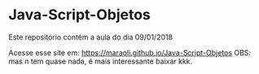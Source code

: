 # Java-Script-Objetos
Este repositório contém a aula do dia 09/01/2018

Acesse esse site em: https://maraoli.github.io/Java-Script-Objetos
OBS: mas n tem quase nada, é mais interessante baixar kkk.
